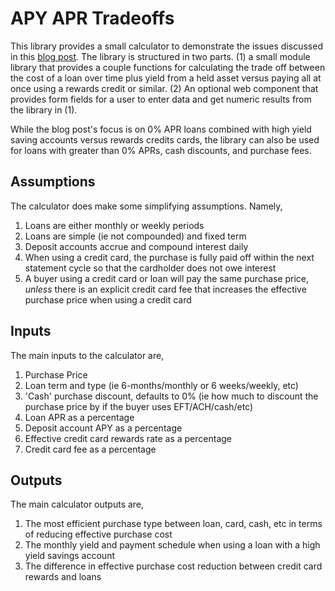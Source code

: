 # APY APR Tradeoffs

This library provides a small calculator to demonstrate the issues discussed in this [blog post](https://codinginthetrenches.com/2025/10/15/does-that-0-pay-over-time-loan-make-sense/). The library is structured in two parts. (1) a small module library that provides a couple functions for calculating the trade off between the cost of a loan over time plus yield from a held asset versus paying all at once using a rewards credit or similar. (2) An optional web component that provides form fields for a user to enter data and get numeric results from the library in (1).

While the blog post's focus is on 0% APR loans combined with high yield saving accounts versus rewards credits cards, the library can also be used for loans with greater than 0% APRs, cash discounts, and purchase fees.

## Assumptions

The calculator does make some simplifying assumptions. Namely,

1. Loans are either monthly or weekly periods
2. Loans are simple (ie not compounded) and fixed term
3. Deposit accounts accrue and compound interest daily
4. When using a credit card, the purchase is fully paid off within the next statement cycle so that the cardholder does not owe interest
5. A buyer using a credit card or loan will pay the same purchase price, _unless_ there is an explicit credit card fee that increases the effective purchase price when using a credit card

## Inputs

The main inputs to the calculator are,

1. Purchase Price
2. Loan term and type (ie 6-months/monthly or 6 weeks/weekly, etc)
3. 'Cash' purchase discount, defaults to 0% (ie how much to discount the purchase price by if the buyer uses EFT/ACH/cash/etc)
4. Loan APR as a percentage
5. Deposit account APY as a percentage
6. Effective credit card rewards rate as a percentage
7. Credit card fee as a percentage

## Outputs

The main calculator outputs are,

1. The most efficient purchase type between loan, card, cash, etc in terms of reducing effective purchase cost
2. The monthly yield and payment schedule when using a loan with a high yield savings account
3. The difference in effective purchase cost reduction between credit card rewards and loans
